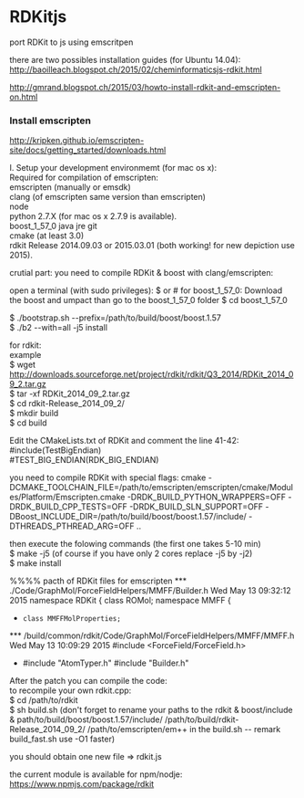 # RDKitjs
port RDKit to js using emscritpen

there are two possibles installation guides (for Ubuntu 14.04):  
http://baoilleach.blogspot.ch/2015/02/cheminformaticsjs-rdkit.html  

http://gmrand.blogspot.ch/2015/03/howto-install-rdkit-and-emscripten-on.html  

### Install emscripten
http://kripken.github.io/emscripten-site/docs/getting_started/downloads.html


I. Setup your development environmemt (for mac os x):  
Required for compilation of emscripten:  
emscripten (manually or emsdk)  
clang (of emscripten same version than emscripten)  
node   
python 2.7.X (for mac os x 2.7.9 is available).  
boost_1_57_0 
java jre 
git  
cmake (at least 3.0)  
rdkit Release 2014.09.03 or 2015.03.01 (both working! for new depiction use 2015).

crutial part: you need to compile RDKit & boost with clang/emscripten:

open a terminal (with sudo privileges):  $ or # 
for boost_1_57_0: 
Download the boost and umpact than go to the boost_1_57_0 folder
$ cd boost_1_57_0


$ ./bootstrap.sh --prefix=/path/to/build/boost/boost.1.57  
$ ./b2 --with=all -j5 install  

for rdkit:  
example   
$ wget http://downloads.sourceforge.net/project/rdkit/rdkit/Q3_2014/RDKit_2014_09_2.tar.gz  
$ tar -xf RDKit_2014_09_2.tar.gz  
$ cd rdkit-Release_2014_09_2/  
$ mkdir build  
$ cd build  

Edit the CMakeLists.txt of RDKit and comment the line 41-42:  
   #include(TestBigEndian)  
   #TEST_BIG_ENDIAN(RDK_BIG_ENDIAN)  


you need to compile RDKit with special flags:
cmake  -DCMAKE_TOOLCHAIN_FILE=/path/to/emscripten/emscripten/cmake/Modules/Platform/Emscripten.cmake -DRDK_BUILD_PYTHON_WRAPPERS=OFF -DRDK_BUILD_CPP_TESTS=OFF -DRDK_BUILD_SLN_SUPPORT=OFF -DBoost_INCLUDE_DIR=/path/to/build/boost/boost.1.57/include/  -DTHREADS_PTHREAD_ARG=OFF ..  

then execute the folowing commands (the first one takes 5-10 min)  
$ make -j5 (of course if you have only 2 cores replace -j5 by -j2)  
$ make install  


%%%% pacth of RDKit files for emscripten
*** ./Code/GraphMol/ForceFieldHelpers/MMFF/Builder.h       Wed May 13 09:32:12 2015
  namespace RDKit {
    class ROMol;
    namespace MMFF {
+     class MMFFMolProperties;
  
*** /build/common/rdkit/Code/GraphMol/ForceFieldHelpers/MMFF/MMFF.h        Wed May 13 10:09:29 2015
  #include <ForceField/ForceField.h>
+ #include "AtomTyper.h"
  #include "Builder.h"



After the patch you can compile the code:  
to recompile your own rdkit.cpp:  
$ cd /path/to/rdkit  
$ sh build.sh (don't forget to rename your paths to the rdkit & boost/include & path/to/build/boost/boost.1.57/include/ 
/path/to/build/rdkit-Release_2014_09_2/
/path/to/emscripten/em++ in the build.sh -- remark build_fast.sh use -O1 faster)

you should obtain one new file => rdkit.js 


the current module is available for npm/nodje:
https://www.npmjs.com/package/rdkit


